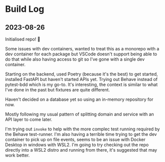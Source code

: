 # Build Log

## 2023-08-26

Initialised repo! 🎉

Some issues with dev containers, wanted to treat this as a monorepo with a dev container for
each package but VSCode doesn't support being able to do that while also having access to git
so I've gone with a single dev container.

Starting on the backend, used Poetry (because it's the best) to get started, installed FastAPI
but haven't started APIs yet. Trying out Behave instead of pytest-bdd which is my go-to. It's
interesting, the context is similar to what I've done in the past but fixtures are quite different.

Haven't decided on a database yet so using an in-memory repository for now.

Mostly following my usual pattern of splitting domain and service with an API layer to come later.

I'm trying out `invoke` to help with the more complec test running required by the Behave
test-runner. I'm also having a terrible time trying to get the dev container to pick up on file
events, seems to be an issue with Docker Desktop in windows with WSL2. I'm going to try checking
out the repo directly into a WSL2 distro and running from there, it's suggested that may work
better.
